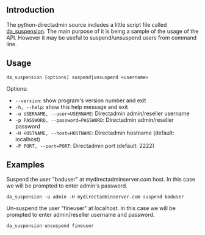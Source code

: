## Introduction ##

The python-directadmin source includes a little script file called [da\_suspension](http://code.google.com/p/python-directadmin/source/browse/trunk/scripts/da_suspension). The main purpose of it is being a sample of the usage of the API. However it may be useful to suspend/unsuspend users from command line.


## Usage ##

```
da_suspension [options] suspend|unsuspend <username>
```

Options:
  * `--version`: show program's version number and exit
  * `-h, --help`: show this help message and exit
  * `-u USERNAME, --user=USERNAME`: Directadmin admin/reseller username
  * `-p PASSWORD, --password=PASSWORD`: Directadmin admin/reseller password
  * `-H HOSTNAME, --host=HOSTNAME`: Directadmin hostname (default: localhost)
  * `-P PORT, --port=PORT`: Directadmin port (default: 2222)

## Examples ##

Suspend the user "baduser" at mydirectadminserver.com host. In this case we will be prompted to enter admin's password.
```
da_suspension -u admin -H mydirectadminserver.com suspend baduser
```

Un-suspend the user "fineuser" at localhost. In this case we will be prompted to enter admin/reseller username and password.
```
da_suspension unsuspend fineuser
```